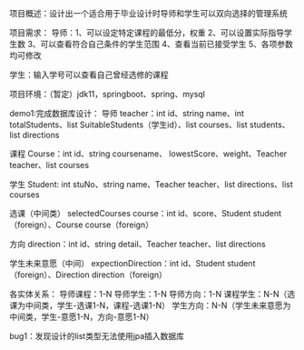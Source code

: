 项目概述：设计出一个适合用于毕业设计时导师和学生可以双向选择的管理系统

项目需求：
导师：1、可以设定特定课程的最低分，权重
2、可以设置实际指导学生数
3、可以查看符合自己条件的学生范围
4、查看当前已接受学生
5、各项参数均可修改

学生：输入学号可以查看自己曾经选修的课程

项目环境：（暂定）jdk11，springboot、spring、mysql


demo1:完成数据库设计：
导师 teacher：int id、string name、int totalStudents、list<integer> SuitableStudents（学生id）、list<course> courses、list<student> students、list<direction> directions	

课程 Course：int id、string coursename、 lowestScore、weight、Teacher teacher、list<selectedCourses> courses

学生 Student: int stuNo、string name、Teacher teacher、list<expectionDirections> directions、list<selectedCourses> courses

选课（中间类） selectedCourses course：int id、score、Student student（foreign）、Course course（foreign）

方向 direction：int id、string detail、Teacher teacher、list<expectionDirection> directions

学生未来意愿（中间） expectionDirection：int id、Student student（foreign）、Direction direction（foreign）

各实体关系：
导师课程：1-N
导师学生：1-N
导师方向：1-N
课程学生：N-N（选课为中间类，学生-选课1-N，课程-选课1-N）
学生方向：N-N（学生未来意愿为中间类，学生-意愿1-N，方向-意愿1-N）

bug1：发现设计的list<integer>类型无法使用jpa插入数据库
